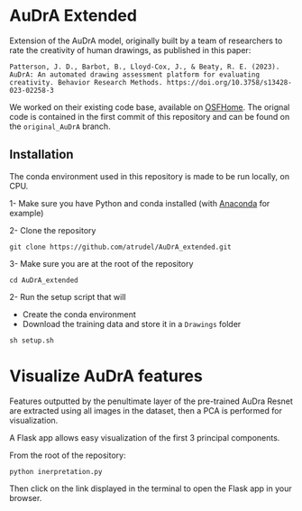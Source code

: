 # AuDrA Extended
Extension of the AuDrA model, originally built by a team of researchers to rate the creativity of human drawings, as published in this paper:
````
Patterson, J. D., Barbot, B., Lloyd-Cox, J., & Beaty, R. E. (2023). AuDrA: An automated drawing assessment platform for evaluating creativity. Behavior Research Methods. https://doi.org/10.3758/s13428-023-02258-3
````
We worked on their existing code base, available on [OSFHome](https://osf.io/kqn9v/). The orignal code is contained in the first commit of this repository and can be found on the `original_AuDrA` branch.

## Installation

The conda environment used in this repository is made to be run locally, on CPU.

1- Make sure you have Python and conda installed (with [Anaconda](https://www.anaconda.com/download/success) for example)

2- Clone the repository
```shell
git clone https://github.com/atrudel/AuDrA_extended.git
```

3- Make sure you are at the root of the repository
```shell
cd AuDrA_extended
```

2- Run the setup script that will
- Create the conda environment
- Download the training data and store it in a `Drawings` folder
```shell
sh setup.sh
```

# Visualize AuDrA features
Features outputted by the penultimate layer of the pre-trained AuDra Resnet are extracted using
all images in the dataset, then a PCA is performed for visualization. 

A Flask app allows easy visualization of the first 3 principal components.

From the root of the repository:
```shell
python inerpretation.py
```
Then click on the link displayed in the terminal to open the Flask app in your browser.